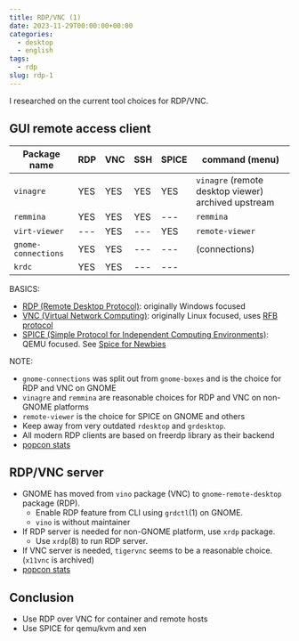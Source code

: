 ```yaml
---
title: RDP/VNC (1)
date: 2023-11-29T00:00:00+00:00
categories:
  - desktop
  - english
tags:
  - rdp
slug: rdp-1
---
```


I researched on the current tool choices for RDP/VNC.

## GUI remote access client

| Package name       | RDP   | VNC   | SSH   | SPICE | command (menu)    |
|--------------------|-------|-------|-------|-------|-------------------|
| `vinagre`            | YES   | YES   | YES   | YES   | `vinagre` (remote desktop viewer) archived upstream |
| `remmina`            | YES   | YES   | YES   | ---   | `remmina`           |
| `virt-viewer`        | ---   | YES   | ---   | YES   | `remote-viewer`     |
| `gnome-connections`  | YES   | YES   | ---   | ---   | (connections)       |
| `krdc`               | YES   | YES   | ---   | ---   |                   |

BASICS:
- [RDP (Remote Desktop Protocol)](https://en.wikipedia.org/wiki/Remote_Desktop_Protocol): originally Windows focused
- [VNC (Virtual Network Computing)](https://en.wikipedia.org/wiki/Virtual_Network_Computing): originally Linux focused, uses [RFB protocol](https://en.wikipedia.org/wiki/RFB_protocol)
- [SPICE (Simple Protocol for Independent Computing Environments)](https://en.wikipedia.org/wiki/Simple_Protocol_for_Independent_Computing_Environments): QEMU focused.  See [Spice for Newbies](https://www.spice-space.org/spice-for-newbies.html)

NOTE:
- `gnome-connections` was split out from `gnome-boxes` and is the choice for RDP and VNC on GNOME
- `vinagre` and `remmina` are reasonable choices for RDP and VNC on non-GNOME platforms
- `remote-viewer` is the choice for SPICE on GNOME and others
- Keep away from very outdated `rdesktop` and `grdesktop`.
- All modern RDP clients are based on freerdp library as their backend
- [popcon stats](https://qa.debian.org/popcon-graph.php?packages=vinagre+remmina+virt-viewer+gnome-connections+krdc&show_installed=on&want_legend=on&want_ticks=on&from_date=2020-01-01&to_date=2023-12-31&hlght_date=&date_fmt=%25Y-%25m&beenhere=1)

## RDP/VNC server

- GNOME has moved from `vino` package (VNC) to `gnome-remote-desktop` package (RDP).
  - Enable RDP feature from CLI using `grdctl`(1) on GNOME.
  - `vino` is without maintainer
- If RDP server is needed for non-GNOME platform, use `xrdp` package.
  - Use `xrdp`(8) to run RDP server.
- If VNC server is needed, `tigervnc` seems to be a reasonable choice. (`x11vnc` is archived)
- [popcon stats](https://qa.debian.org/popcon-graph.php?packages=gnome-remote-desktop+vino+xrdp+tigervnc-common&show_installed=on&want_legend=on&want_ticks=on&from_date=2020-01-01&to_date=2023-12-31&hlght_date=&date_fmt=%25Y-%25m&beenhere=1)
## Conclusion

- Use RDP over VNC for container and remote hosts
- Use SPICE for qemu/kvm and xen
<!-- vim: set sw=4 sts=4 ai si et tw=79 ft=markdown: -->
